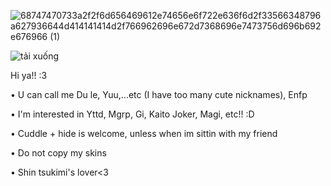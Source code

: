 ![68747470733a2f2f6d656469612e74656e6f722e636f6d2f33566348796a627936644d414141414d2f766962696e672d7368696e7473756d696b692e676966 (1)](https://github.com/Flanyaa/Flanyaa/assets/166564697/7862f7ea-8c09-4983-9782-876c949f8824)


![tải xuống](https://github.com/Flanyaa/Flanyaa/assets/166564697/20b3247e-6959-4a4f-8192-07949fc3598b)


Hi ya!! :3

• U can call me Du le, Yuu,...etc (I have too many cute nicknames), Enfp

• I'm interested in Yttd, Mgrp, Gi, Kaito Joker, Magi, etc!! :D

• Cuddle + hide is welcome, unless when im sittin with my friend

•  Do not copy my skins 

• Shin tsukimi's lover<3
